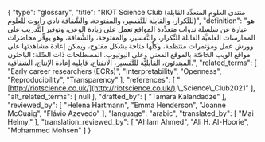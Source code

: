 {
    "type": "glossary",
    "title": "RIOT Science Club (منتدى العلوم المتعدِّد القابلة للتِّكرار، والقابلة للتَّفسير، والمفتوحة، والشَّفافة نادي رايوت للعلوم)",
    "definition": "هو عبارة عن سلسلة ندوات متعدِّدة المواقع تعمل على زيادة الوعي، وتوفير التَّدريب على الممارسات العلميَّة القابلة للتِّكرار، والتَّفسير، والمفتوحة، والشَّفافة، وهو يوفِّر محاضرات وورش عمل ومؤتمرات منتظمة، وكلّها متاحة بشكل مفتوح، ويمكن إعادة مشاهدتها على مواقع الويب الخاصّة بالموقع المعني وعلى اليوتيوب.  المصطلحات ذات الصِّلة: الباحثون المبتدئون، القابليَّة للتَّفسير، الانفتاح، قابلية إعادة الإنتاج، الشفافية.",
    "related_terms": [
        "Early career researchers (ECRs)",
        "Interpretability",
        "Openness",
        "Reproducibility",
        "Transparency"
    ],
    "references": [
        "[http://riotscience.co.uk/](http://riotscience.co.uk/) \\_Science\\_Club2021"
    ],
    "alt_related_terms": [
        null
    ],
    "drafted_by": [
        "Tamara Kalandadze"
    ],
    "reviewed_by": [
        "Helena Hartmann",
        "Emma Henderson",
        "Joanne McCuaig",
        "Flávio Azevedo"
    ],
    "language": "arabic",
    "translated_by": [
        "Mai Helmy."
    ],
    "translation_reviewed_by": [
        "Ahlam Ahmed",
        "Ali H. Al-Hoorie",
        "Mohammed Mohsen"
    ]
}